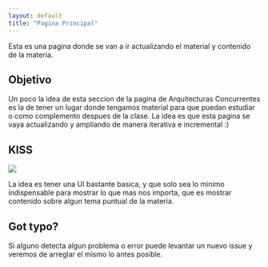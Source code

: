 ```yaml
---
layout: default
title: "Pagina Principal"
---
```


Esta es una pagina donde se van a ir actualizando el material y contenido de la materia.

## Objetivo

Un poco la idea de esta seccion de la pagina de Arquitecturas Concurrentes es la de tener un lugar donde tengamos material para que puedan estudiar o como complemento despues de la clase. La idea es que esta pagina se vaya actualizando y ampliando de manera iterativa e incremental :)

## KISS

<img src="{{site.relative_url}}/images/principio-kiss.jpg" class='center'>

La idea es tener una UI bastante basica, y que solo sea lo minimo indispensable para mostrar lo que mas nos importa, que es mostrar contenido sobre algun tema puntual de la materia.

## Got typo?

Si alguno detecta algun problema o error puede levantar un nuevo issue y veremos de arreglar el mismo lo antes posible.
